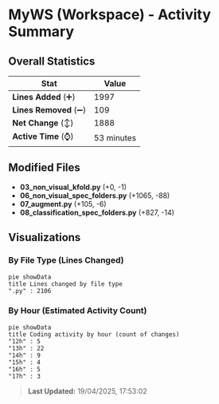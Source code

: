 # MyWS (Workspace) - Activity Summary 

## Overall Statistics

| Stat                   | Value                                                             |
| ---------------------- | ----------------------------------------------------------------- |
| **Lines Added** (➕)   | 1997                                          |
| **Lines Removed** (➖) | 109                                        |
| **Net Change** (↕)    | 1888                |
| **Active Time** (⌚)   | 53 minutes |


## Modified Files
- **03_non_visual_kfold.py** (+0, -1)
- **06_non_visual_spec_folders.py** (+1065, -88)
- **07_augment.py** (+105, -6)
- **08_classification_spec_folders.py** (+827, -14)

## Visualizations

### By File Type (Lines Changed)

```mermaid
pie showData
title Lines changed by file type
".py" : 2106
```

### By Hour (Estimated Activity Count)

```mermaid
pie showData
title Coding activity by hour (count of changes)
"12h" : 5
"13h" : 22
"14h" : 9
"15h" : 4
"16h" : 5
"17h" : 3
```


> **Last Updated:** 19/04/2025, 17:53:02